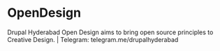 # OpenDesign
Drupal Hyderabad Open Design aims to bring open source principles to Creative Design. | Telegram: telegram.me/drupalhyderabad
